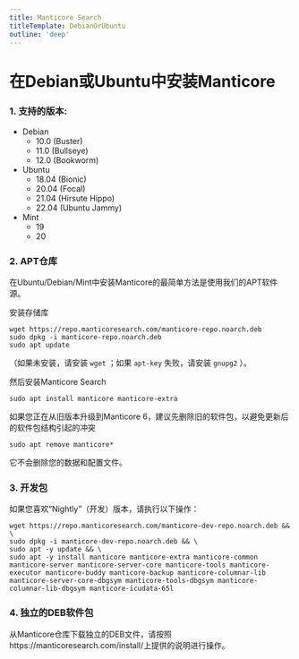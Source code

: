 ```yaml
---
title: Manticore Search
titleTemplate: DebianOrUbuntu
outline: 'deep'
---
```


# 在Debian或Ubuntu中安装Manticore

### 1. 支持的版本:

- Debian
    - 10.0 (Buster)
    - 11.0 (Bullseye)
    - 12.0 (Bookworm)
- Ubuntu
    - 18.04 (Bionic)
    - 20.04 (Focal)
    - 21.04 (Hirsute Hippo)
    - 22.04 (Ubuntu Jammy)
- Mint
    - 19
    - 20

### 2. APT仓库
在Ubuntu/Debian/Mint中安装Manticore的最简单方法是使用我们的APT软件源。

安装存储库

```
wget https://repo.manticoresearch.com/manticore-repo.noarch.deb
sudo dpkg -i manticore-repo.noarch.deb
sudo apt update
```

（如果未安装，请安装 `wget` ；如果 `apt-key` 失败，请安装 `gnupg2` ）。

然后安装Manticore Search

`sudo apt install manticore manticore-extra`

如果您正在从旧版本升级到Manticore 6，建议先删除旧的软件包，以避免更新后的软件包结构引起的冲突

`sudo apt remove manticore*`

它不会删除您的数据和配置文件。

### 3. 开发包
如果您喜欢“Nightly”（开发）版本，请执行以下操作：

```
wget https://repo.manticoresearch.com/manticore-dev-repo.noarch.deb && \
sudo dpkg -i manticore-dev-repo.noarch.deb && \
sudo apt -y update && \
sudo apt -y install manticore manticore-extra manticore-common manticore-server manticore-server-core manticore-tools manticore-executor manticore-buddy manticore-backup manticore-columnar-lib manticore-server-core-dbgsym manticore-tools-dbgsym manticore-columnar-lib-dbgsym manticore-icudata-65l
```

### 4. 独立的DEB软件包
从Manticore仓库下载独立的DEB文件，请按照https://manticoresearch.com/install/上提供的说明进行操作。

